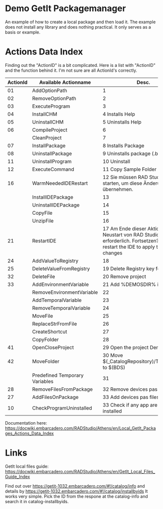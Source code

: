 # Demo GetIt Packagemanager 
An example of how to create a local package and then load it.
The example does not install any library and does nothing practical. It only serves as a basis or example.

# Actions Data Index
Finding out the "ActionID" is a bit complicated. Here is a list with "ActionID" and the function behind it.
I'm not sure are all ActionId's correctly. 

| ActionId | Available Actionname           | Desc. |
| -------- | ------------------------------ |------ |
| 01       | AddOptionPath                  |  1 |
| 02       | RemoveOptionPath               |  2 |
| 03       | ExecuteProgram                 |  3 |
| 04       | InstallCHM                     |  4  Installs Help |
| 05       | UninstallCHM                   |  5  Uninstalls Help |
| 06       | CompileProject                 |  6 |
|          | CleanProject                   |  7 |
| 07       | InstallPackage                 |  8  Installs Package |
| 08       | UninstallPackage               |  9  Uninstalls package (.bpl) |
| 11       | UninstallProgram               | 10  Uninstall |
| 12       | ExecuteCommand                 | 11  Copy Sample Folder if possible |
| 16       | WarmNeededIDERestart           | 12  Sie müssen RAD Studio neu starten, um diese Änderungen zu übernehmen. |
|          | InstallIDEPackage              | 13 |
|          | UninstallIDEPackage            | 14 |
|          | CopyFile                       | 15 |
|          | UnzipFile                      | 16 |
| 21       | RestartIDE                     | 17  Am Ende dieser Aktion ist ein Neustart von RAD Studio erforderlich. Fortsetzen? User must restart the IDE to apply these changes |
| 24       | AddValueToRegistry             | 18 |
| 25       | DeleteValueFromRegistry        | 19  Delete Registry key for.bpl |
| 32       | DeleteFile                     | 20  Remove project |
| 33       | AddEnvironmentVariable         | 21  Add %DEMOSDIR% if not exists |
|          | RemoveEnvironmentVariable      | 22 |
|          | AddTemporalVariable            | 23 |
|          | RemoveTemporalVariable         | 24 |
|          | MoveFile                       | 25 |
|          | ReplaceStrFromFile             | 26 |
|          | CreateShortcut                 | 27 |
|          | CopyFolder                     | 28 |
| 41       | OpenCloseProject               | 29  Open the project Demo |
| 42       | MoveFolder                     | 30  Move $(_CatalogRepository)\/TARGETDIR\/ to $(BDS) |
|          | Predefined Temporary Variables | 31 |
| 28       | RemoveFilesFromPackage         | 32  Remove devices pas files on |
| 27       | AddFilesOnPackage              | 33  Add devices pas files on .cbproj |
| 10       | CheckProgramUninstalled        | 33  Check if any app are already installed |



Documentation here:   
https://docwiki.embarcadero.com/RADStudio/Athens/en/Local_GetIt_Packages_Actions_Data_Index


# Links
GetIt local files guide:
https://docwiki.embarcadero.com/RADStudio/Athens/en/GetIt_Local_Files_Guide_Index

Find out over https://getit-1032.embarcadero.com/#!/catalog/info and details by https://getit-1032.embarcadero.com/#!/catalog/installbyids
It works very simple. Pick the ID from the respone at the catalog-info and search it in catalog-installbyids.
